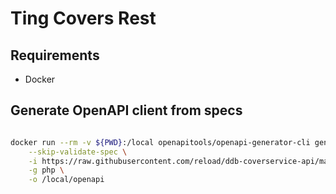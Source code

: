 # Ting Covers Rest

## Requirements

* Docker

## Generate OpenAPI client from specs

```sh

docker run --rm -v ${PWD}:/local openapitools/openapi-generator-cli generate \
    --skip-validate-spec \
    -i https://raw.githubusercontent.com/reload/ddb-coverservice-api/master/coverservice-2.0.0.yaml \
    -g php \
    -o /local/openapi

```
